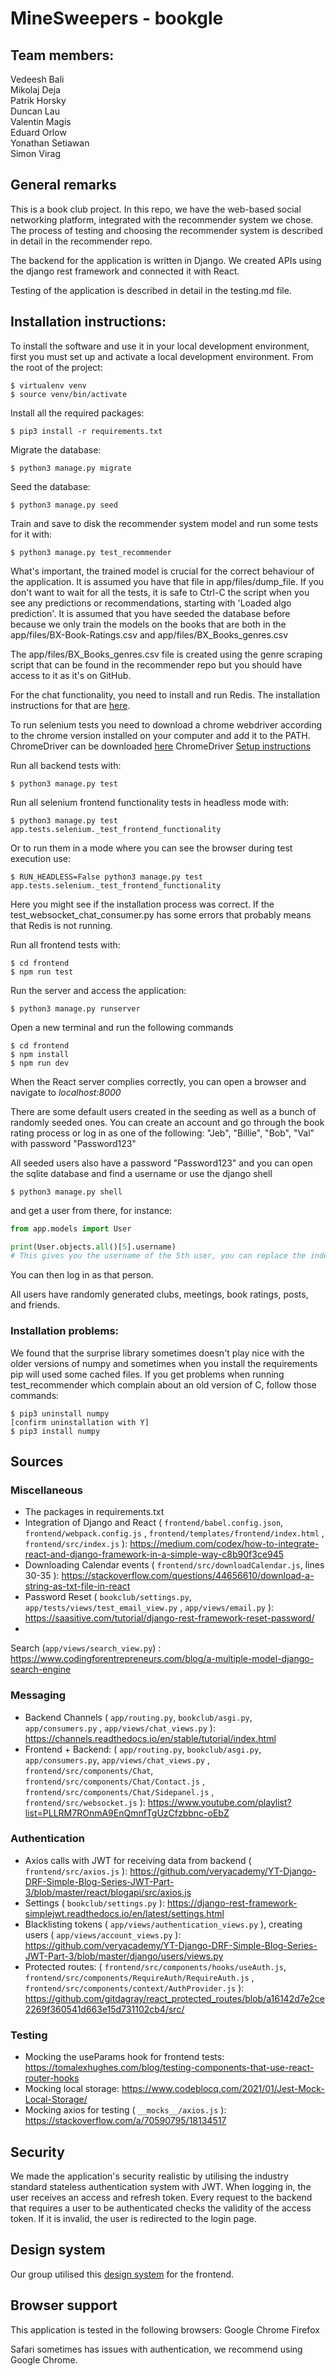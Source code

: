# MineSweepers - bookgle

## Team members:

Vedeesh Bali<br />
Mikolaj Deja<br />
Patrik Horsky<br />
Duncan Lau<br />
Valentin Magis<br />
Eduard Orlow<br />
Yonathan Setiawan<br />
Simon Virag<br />

## General remarks

This is a book club project. In this repo, we have the web-based social networking platform, integrated with the
recommender system we chose. The process of testing and choosing the recommender system is described in detail in the
recommender repo.

The backend for the application is written in Django. We created APIs using the django rest framework and connected it
with React.

Testing of the application is described in detail in the testing.md file.

## Installation instructions:

To install the software and use it in your local development environment, first you must set up and activate a local
development environment. From the root of the project:

```
$ virtualenv venv
$ source venv/bin/activate
```

Install all the required packages:

```
$ pip3 install -r requirements.txt
```

Migrate the database:

```
$ python3 manage.py migrate
```

Seed the database:

```
$ python3 manage.py seed
```

Train and save to disk the recommender system model and run some tests for it with:

```
$ python3 manage.py test_recommender
```

What's important, the trained model is crucial for the correct behaviour of the application. It is assumed you have that
file in app/files/dump_file. If you don't want to wait for all the tests, it is safe to Ctrl-C the script when you see
any predictions or recommendations, starting with 'Loaded algo prediction'. It is assumed that you have seeded the
database before because we only train the models on the books that are both in the app/files/BX-Book-Ratings.csv and
app/files/BX_Books_genres.csv

The app/files/BX_Books_genres.csv file is created using the genre scraping script that can be found in the recommender
repo but you should have access to it as it's on GitHub.

For the chat functionality, you need to install and run Redis. The installation instructions for that
are [here](https://redis.io/docs/getting-started/).

To run selenium tests you need to download a chrome webdriver according to the chrome version installed
on your computer and add it to the PATH. ChromeDriver can be downloaded [here](https://sites.google.com/chromium.org/driver/)
ChromeDriver [Setup instructions](https://sites.google.com/chromium.org/driver/getting-started?authuser=0)

Run all backend tests with:

```
$ python3 manage.py test
```

Run all selenium frontend functionality tests in headless mode with:

```
$ python3 manage.py test app.tests.selenium._test_frontend_functionality
```

Or to run them in a mode where you can see the browser during test execution use:

```
$ RUN_HEADLESS=False python3 manage.py test app.tests.selenium._test_frontend_functionality
```

Here you might see if the installation process was correct. If the test_websocket_chat_consumer.py has some errors that
probably means that Redis is not running.

Run all frontend tests with:

```
$ cd frontend
$ npm run test
```

Run the server and access the application:

```
$ python3 manage.py runserver
```

Open a new terminal and run the following commands

```
$ cd frontend
$ npm install
$ npm run dev
```

When the React server complies correctly, you can open a browser and navigate to
_localhost:8000_

There are some default users created in the seeding as well as a bunch of randomly seeded ones. You can create an
account and go through the book rating process or log in as one of the following:
"Jeb", "Billie", "Bob", "Val"
with password "Password123"

All seeded users also have a password "Password123" and you can open the sqlite database and find a username or use the
django shell

```
$ python3 manage.py shell
```

and get a user from there, for instance:

```python
from app.models import User

print(User.objects.all()[5].username)
# This gives you the username of the 5th user, you can replace the index with whatever you want (up to the number of users)
```

You can then log in as that person.

All users have randomly generated clubs, meetings, book ratings, posts, and friends.

### Installation problems:

We found that the surprise library sometimes doesn't play nice with the older versions of numpy and sometimes when you
install the requirements pip will used some cached files. If you get problems when running test_recommender which
complain about an old version of C, follow those commands:

```
$ pip3 uninstall numpy
[confirm uninstallation with Y]
$ pip3 install numpy 
```

## Sources

### Miscellaneous

+ The packages in requirements.txt
+ Integration of Django and React ( `frontend/babel.config.json`, `frontend/webpack.config.js`
  , `frontend/templates/frontend/index.html`
  , `frontend/src/index.js` ): https://medium.com/codex/how-to-integrate-react-and-django-framework-in-a-simple-way-c8b90f3ce945
+ Downloading Calendar events ( `frontend/src/downloadCalendar.js`, lines
  30-35 ): https://stackoverflow.com/questions/44656610/download-a-string-as-txt-file-in-react
+ Password Reset ( `bookclub/settings.py`, `app/tests/views/test_email_view.py`
  , `app/views/email.py` ): https://saasitive.com/tutorial/django-rest-framework-reset-password/
+
Search (`app/views/search_view.py`) : https://www.codingforentrepreneurs.com/blog/a-multiple-model-django-search-engine

### Messaging

+ Backend Channels ( `app/routing.py`, `bookclub/asgi.py`, `app/consumers.py`
  , `app/views/chat_views.py` ): https://channels.readthedocs.io/en/stable/tutorial/index.html
+ Frontend + Backend: ( `app/routing.py`, `bookclub/asgi.py`, `app/consumers.py`, `app/views/chat_views.py`
  , `frontend/src/components/Chat`, `frontend/src/components/Chat/Contact.js`
  , `frontend/src/components/Chat/Sidepanel.js`
  , `frontend/src/websocket.js` ): https://www.youtube.com/playlist?list=PLLRM7ROnmA9EnQmnfTgUzCfzbbnc-oEbZ

### Authentication

+ Axios calls with JWT for receiving data from
  backend ( `frontend/src/axios.js` ): https://github.com/veryacademy/YT-Django-DRF-Simple-Blog-Series-JWT-Part-3/blob/master/react/blogapi/src/axios.js
+ Settings ( `bookclub/settings.py` ): https://django-rest-framework-simplejwt.readthedocs.io/en/latest/settings.html
+ Blacklisting tokens ( `app/views/authentication_views.py` ), creating
  users ( `app/views/account_views.py` ): https://github.com/veryacademy/YT-Django-DRF-Simple-Blog-Series-JWT-Part-3/blob/master/django/users/views.py
+ Protected routes: ( `frontend/src/components/hooks/useAuth.js`, `frontend/src/components/RequireAuth/RequireAuth.js`
  , `frontend/src/components/context/AuthProvider.js` ): https://github.com/gitdagray/react_protected_routes/blob/a16142d7e2ce2269f360541d663e15d731102cb4/src/

### Testing

+ Mocking the useParams hook for frontend
  tests: https://tomalexhughes.com/blog/testing-components-that-use-react-router-hooks
+ Mocking local storage: https://www.codeblocq.com/2021/01/Jest-Mock-Local-Storage/
+ Mocking axios for testing ( `__mocks__/axios.js` ): https://stackoverflow.com/a/70590795/18134517

## Security

We made the application's security realistic by utilising the industry standard stateless authentication system with
JWT. When logging in, the user receives an access and refresh token. Every request to the backend that requires a user
to be authenticated checks the validity of the access token. If it is invalid, the user is redirected to the login page.

## Design system

Our group utilised this [design system](https://www.figma.com/proto/XT6zTlhEBBHkbUnse0FcsQ/Minesweepers-Group-Project%3A-Design-System?node-id=1%3A2&scaling=scale-down-width&page-id=0%3A1) for the frontend.


## Browser support
This application is tested in the following browsers:
Google Chrome
Firefox

Safari sometimes has issues with authentication, we recommend using Google Chrome.